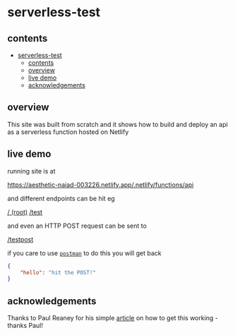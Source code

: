 # serverless-test

## contents

- [serverless-test](#serverless-test)
  - [contents](#contents)
  - [overview](#overview)
  - [live demo](#live-demo)
  - [acknowledgements](#acknowledgements)


## overview

This site was built from scratch and it shows how to build and deploy an api as a serverless function hosted on Netlify

## live demo

running site is at 

https://aesthetic-naiad-003226.netlify.app/.netlify/functions/api

and different endpoints can be hit eg

[/ (root)](https://serverless-api-demo.netlify.app/.netlify/functions/api/)
[/test](https://serverless-api-demo.netlify.app/.netlify/functions/api/test)

and even an HTTP POST request can be sent to 

[/testpost](https://serverless-api-demo.netlify.app/.netlify/functions/api/testpost)

if you care to use [`postman`](https://web.postman.co/workspace/My-Workspace~ef76986c-2725-473d-880b-414dc1888e65/request/3042978-b24f225f-e76e-4a49-9f8f-d85c56c3572d) to do this you will get back 

```json
{
    "hello": "hit the POST!"
}
```

## acknowledgements

Thanks to Paul Reaney for his simple [article](https://paulreaney.medium.com/deploy-express-js-on-netlify-91cfaea39591) on how to get this working - thanks Paul!

